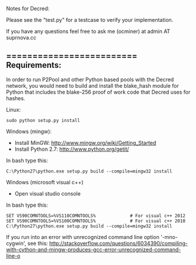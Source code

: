 Notes for Decred:

Please see the "test.py" for a testcase to verify your implementation.

If you have any questions feel free to ask me (ocminer) at admin AT suprnova.cc


=========================
Requirements:
-------------------------
In order to run P2Pool and other Python based pools with the Decred network, you would need to build and install the
blake_hash module for Python that includes the blake-256 proof of work code that Decred uses for hashes.

Linux:

    sudo python setup.py install

Windows (mingw):
* Install MinGW: http://www.mingw.org/wiki/Getting_Started
* Install Python 2.7: http://www.python.org/getit/

In bash type this:

    C:\Python27\python.exe setup.py build --compile=mingw32 install

Windows (microsoft visual c++)
* Open visual studio console

In bash type this:

    SET VS90COMNTOOLS=%VS110COMNTOOLS%	           # For visual c++ 2012
    SET VS90COMNTOOLS=%VS100COMNTOOLS%             # For visual c++ 2010
    C:\Python27\python.exe setup.py build --compile=mingw32 install
	
If you run into an error with unrecognized command line option '-mno-cygwin', see this:
http://stackoverflow.com/questions/6034390/compiling-with-cython-and-mingw-produces-gcc-error-unrecognized-command-line-o

